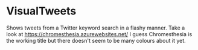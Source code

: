 VisualTweets
============

Shows tweets from a Twitter keyword search in a flashy manner. Take a look at https://chromesthesia.azurewebsites.net/
I guess Chromesthesia is the working title but there doesn't seem to be many colours about it yet.
